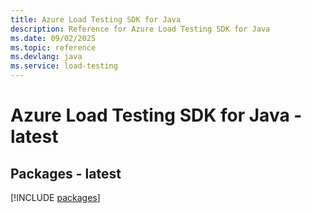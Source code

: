 ```yaml
---
title: Azure Load Testing SDK for Java
description: Reference for Azure Load Testing SDK for Java
ms.date: 09/02/2025
ms.topic: reference
ms.devlang: java
ms.service: load-testing
---
```

# Azure Load Testing SDK for Java - latest
## Packages - latest
[!INCLUDE [packages](load-testing-index.md)]